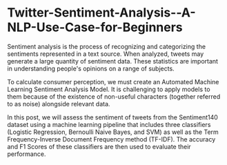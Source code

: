 # Twitter-Sentiment-Analysis--A-NLP-Use-Case-for-Beginners

Sentiment analysis is the process of recognizing and categorizing the sentiments represented in a text source. When analyzed, tweets may generate a large quantity of sentiment data. These statistics are important in understanding people's opinions on a range of subjects.

To calculate consumer perception, we must create an Automated Machine Learning Sentiment Analysis Model. It is challenging to apply models to them because of the existence of non-useful characters (together referred to as noise) alongside relevant data.

In this post, we will assess the sentiment of tweets from the Sentiment140 dataset using a machine learning pipeline that includes three classifiers (Logistic Regression, Bernoulli Naive Bayes, and SVM) as well as the Term Frequency-Inverse Document Frequency method (TF-IDF). The accuracy and F1 Scores of these classifiers are then used to evaluate their performance.
